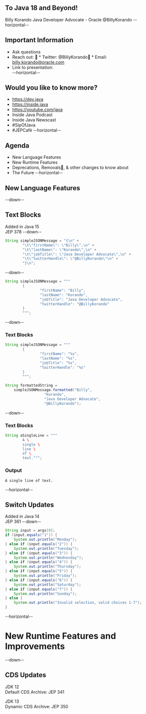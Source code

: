 ## To Java 18 and Beyond!
Billy Korando
Java Developer Advocate - Oracle
@BillyKorando
--horizontal--
## Important Information

* Ask questions
* Reach out:  * Twitter: @BillyKorando * Email: billy.korando@oracle.com
* Link to presentation:  
--horizontal--
## Would you like to know more?

* https://dev.java
* https://inside.java
* https://youtube.com/java 
* Inside Java Podcast
* Inside Java Newscast
* #SipOfJava
* #JEPCafé
--horizontal--
## Agenda
* New Language Features
* New Runtime Features
* Deprecations, Removals, & other changes to know about
* The Future
--horizontal--
## New Language Features
--down--
## Text Blocks
Added in Java 15 <br/>
JEP 378
--down--
```java
String simpleJSONMessage = "{\n" + 
		"\t\"firstName\": \"Billy\",\n" +
		"\t\"lastName\": \"Korando\",\n" +
		"\t\"jobTitle\": \"Java Developer Advocate\",\n" +
		"\t\"twitterHandle\": \"@BillyKorando\"\n" +
		"}\n";
```
--down--
```java
String simpleJSONMessage = """
		{
		        "firstName": "Billy",
		        "lastName": "Korando",
		        "jobTitle": "Java Developer Advocate",
		        "twitterHandle": "@BillyKorando"
		}
		""";
```
--down--
### Text Blocks

```java
String simpleJSONMessage = """
		{
		        "firstName": "%s",
		        "lastName": "%s",
		        "jobTitle": "%s",
		        "twitterHandle": "%s"
		}
		""";
		
String formattedString = 
	simpleJSONMessage.formatted("Billy", 
			      "Korando", 
			      "Java Developer Advocate", 
			      "@BillyKorando");
```

--down--
### Text Blocks

```java
String aSingleLine = """
		A \
		single \
		line \
		of \
		text.""";
```

### Output

```
A single line of text.
```

--horizontal--
## Switch Updates
Added in Java 14 <br/>
JEP 361
--down--

```java
String input = args[0];
if (input.equals("1")) {
	System.out.println("Monday");
} else if (input.equals("2")) {
	System.out.println("Tuesday");
} else if (input.equals("3")) {
	System.out.println("Wednesday");
} else if (input.equals("4")) {
	System.out.println("Thursday");
} else if (input.equals("5")) {
	System.out.println("Friday");
} else if (input.equals("6")) {
	System.out.println("Saturday");
} else if (input.equals("7")) {
	System.out.println("Sunday");
} else {
	System.out.println("Invalid selection, valid choices 1-7");
}
```
--horizontal--
# New Runtime Features and Improvements
--down--
## CDS Updates
JDK 12<br/>
Default CDS Archive: JEP 341<br/>

JDK 13 <br/>
Dynamic CDS Archive: JEP 350


